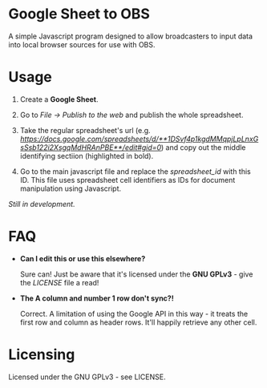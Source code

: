 # Google Sheet to OBS
A simple Javascript program designed to allow broadcasters to input data into local browser sources for use with OBS.

# Usage
1. Create a **Google Sheet**.

1. Go to _File -> Publish to the web_ and publish the whole spreadsheet.

1. Take the regular spreadsheet's url (e.g. _https://docs.google.com/spreadsheets/d/**1DSvf4p1kgdMMqpjLpLnxGsSsb122i2XsgqMdHRAnPBE**/edit#gid=0_) and copy out the middle identifying sectiion (highlighted in bold).

1. Go to the main javascript file and replace the _spreadsheet_id_ with this ID. This file uses spreadsheet cell identifiers as IDs for document manipulation using Javascript.

_Still in development._

# FAQ

- **Can I edit this or use this elsewhere?**

   Sure can! Just be aware that it's licensed under the **GNU GPLv3** - give the _LICENSE_ file a read!

- **The A column and number 1 row don't sync?!** 

   Correct. A limitation of using the Google API in this way - it treats the first row and column as header rows. It'll happily retrieve any other cell.

# Licensing
Licensed under the GNU GPLv3 - see LICENSE.

